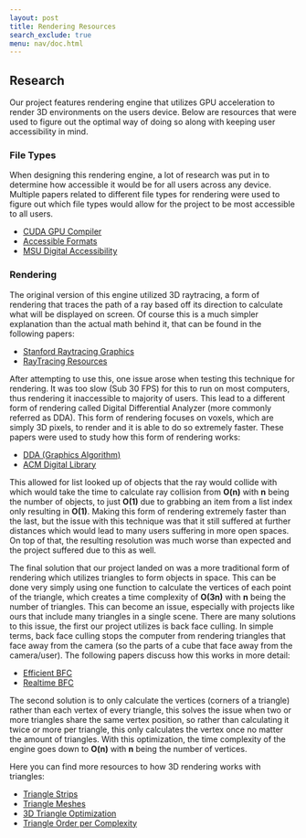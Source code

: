 ```yaml
---
layout: post
title: Rendering Resources
search_exclude: true
menu: nav/doc.html
---
```


## Research
Our project features rendering engine that utilizes GPU acceleration to render 3D environments on the users device. Below are resources that were used to figure out the optimal way of doing so along with keeping user accessibility in mind.

### File Types
When designing this rendering engine, a lot of research was put in to determine how accessible it would be for all users across any device. Multiple papers related to different file types for rendering were used to figure out which file types would allow for the project to be most accessible to all users.

- [CUDA GPU Compiler](https://docs.nvidia.com/cuda/cuda-compiler-driver-nvcc/)
- [Accessible Formats](https://accessibility.mcmaster.ca/digital-accessibility/alternative-formats/)
- [MSU Digital Accessibility](https://webaccess.msu.edu/tutorials/basics/file-type)

### Rendering
The original version of this engine utilized 3D raytracing, a form of rendering that traces the path of a ray based off its direction to calculate what will be displayed on screen. Of course this is a much simpler explanation than the actual math behind it, that can be found in the following papers:

- [Stanford Raytracing Graphics](https://graphics.stanford.edu/papers/rtongfx/rtongfx.pdf)
- [RayTracing Resources](https://www.realtimerendering.com/raytracing.html)

After attempting to use this, one issue arose when testing this technique for rendering. It was too slow (Sub 30 FPS) for this to run on most computers, thus rendering it inaccessible to majority of users. This lead to a different form of rendering called Digital Differential Analyzer (more commonly referred as DDA). This form of rendering focuses on voxels, which are simply 3D pixels, to render and it is able to do so extremely faster.
These papers were used to study how this form of rendering works:

- [DDA (Graphics Algorithm)](https://en.wikipedia.org/wiki/Digital_differential_analyzer_(graphics_algorithm))
- [ACM Digital Library](https://dl.acm.org/doi/10.1145/1455200.1455222)

This allowed for list looked up of objects that the ray would collide with which would take the time to calculate ray collision from **O(n)** with **n** being the number of objects, to just **O(1)** due to grabbing an item from a list index only resulting in **O(1)**. Making this form of rendering extremely faster than the last, but the issue with this technique was that it still suffered at further distances which would lead to many users suffering in more open spaces. On top of that, the resulting resolution was much worse than expected and the project suffered due to this as well.

The final solution that our project landed on was a more traditional form of rendering which utilizes triangles to form objects in space. This can be done very simply using one function to calculate the vertices of each point of the triangle, which creates a time complexity of **O(3n)** with **n** being the number of triangles. This can become an issue, especially with projects like ours that include many triangles in a single scene. There are many solutions to this issue, the first our project utilizes is back face culling. In simple terms, back face culling stops the computer from rendering triangles that face away from the camera (so the parts of a cube that face away from the camera/user). The following papers discuss how this works in more detail:

- [Efficient BFC](https://citeseerx.ist.psu.edu/document?repid=rep1&type=pdf&doi=50abbfc6ef6a7e62c4f00ee8bf63f68e2935fe18)
- [Realtime BFC](https://www.researchgate.net/publication/228530273_A_fast_real-time_back-face_culling_approach)

The second solution is to only calculate the vertices (corners of a triangle) rather than each vertex of every triangle, this solves the issue when two or more triangles share the same vertex position, so rather than calculating it twice or more per triangle, this only calculates the vertex once no matter the amount of triangles. With this optimization, the time complexity of the engine goes down to **O(n)** with **n** being the number of vertices.

Here you can find more resources to how 3D rendering works with triangles:
- [Triangle Strips](https://www.cs.umd.edu/~varshney/papers/CADstrips.pdf)
- [Triangle Meshes](https://www.cs.umd.edu/~varshney/papers/CADstrips.pdf)
- [3D Triangle Optimization](https://www.researchgate.net/figure/Triangle-strips-for-3D-rendering-of-a-block-with-elevation-samples-same-example-as_fig5_228809499)
- [Triangle Order per Complexity](https://jcgt.org/published/0006/03/03/paper-lowres.pdf)